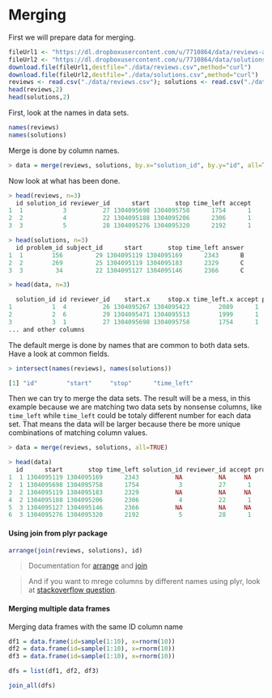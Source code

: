 # Merging

First we will prepare data for merging.

``` R
fileUrl1 <- "https://dl.dropboxusercontent.com/u/7710864/data/reviews-apr29.csv"
fileUrl2 <- "https://dl.dropboxusercontent.com/u/7710864/data/solutions-apr29.csv"
download.file(fileUrl1,destfile="./data/reviews.csv",method="curl")
download.file(fileUrl2,destfile="./data/solutions.csv",method="curl")
reviews <- read.csv("./data/reviews.csv"); solutions <- read.csv("./data/solutions.csv")
head(reviews,2)
head(solutions,2)
```

First, look at the names in data sets.

``` R
names(reviews)
names(solutions)
```

Merge is done by column names.

``` R
> data = merge(reviews, solutions, by.x="solution_id", by.y="id", all=TRUE)
```

Now look at what has been done.

``` R
> head(reviews, n=3)
  id solution_id reviewer_id      start       stop time_left accept
1  1           3          27 1304095698 1304095758      1754      1
2  2           4          22 1304095188 1304095206      2306      1
3  3           5          28 1304095276 1304095320      2192      1

> head(solutions, n=3)
  id problem_id subject_id      start       stop time_left answer
1  1        156         29 1304095119 1304095169      2343      B
2  2        269         25 1304095119 1304095183      2329      C
3  3         34         22 1304095127 1304095146      2366      C

> head(data, n=3)

  solution_id id reviewer_id    start.x     stop.x time_left.x accept problem_id subject_id    start.y
1           1  4          26 1304095267 1304095423        2089      1        156         29 1304095119
2           2  6          29 1304095471 1304095513        1999      1        269         25 1304095119
3           3  1          27 1304095698 1304095758        1754      1         34         22 1304095127
... and other columns
```

The default merge is done by names that are common to both data sets. Have a look at common fields.

``` R
> intersect(names(reviews), names(solutions))

[1] "id"        "start"     "stop"      "time_left"
```

Then we can try to merge the data sets. The result will be a mess, in this example because we are matching two data sets by nonsense columns, like `time_left` while `time_left` could be totaly different number for each data set. That means the data will be larger because there be more unique combinations of matching column values.

``` R
> data = merge(reviews, solutions, all=TRUE)

> head(data)
  id      start       stop time_left solution_id reviewer_id accept problem_id subject_id answer
1  1 1304095119 1304095169      2343          NA          NA     NA        156         29      B
2  1 1304095698 1304095758      1754           3          27      1         NA         NA   <NA>
3  2 1304095119 1304095183      2329          NA          NA     NA        269         25      C
4  2 1304095188 1304095206      2306           4          22      1         NA         NA   <NA>
5  3 1304095127 1304095146      2366          NA          NA     NA         34         22      C
6  3 1304095276 1304095320      2192           5          28      1         NA         NA   <NA>
```

#### Using join from plyr package

``` R
arrange(join(reviews, solutions), id)
```

> Documentation for [arrange](http://www.inside-r.org/packages/cran/plyr/docs/arrange) and  [join](http://www.inside-r.org/packages/cran/plyr/docs/join)

> And if you want to mrege columns by different names using plyr, look at [stackoverflow question](http://stackoverflow.com/questions/24296375/how-can-i-use-join-on-columns-with-different-names).

#### Merging multiple data frames

Merging data frames with the same ID column name

``` R
df1 = data.frame(id=sample(1:10), x=rnorm(10))
df2 = data.frame(id=sample(1:10), x=rnorm(10))
df3 = data.frame(id=sample(1:10), x=rnorm(10))

dfs = list(df1, df2, df3)

join_all(dfs)
```
